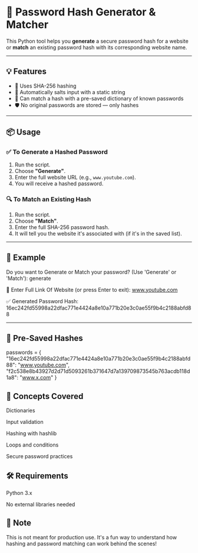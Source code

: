 # 🔐 Password Hash Generator & Matcher

This Python tool helps you **generate** a secure password hash for a website or **match** an existing password hash with its corresponding website name.

---

## 💡 Features

- 🧪 Uses SHA-256 hashing
- 🔑 Automatically salts input with a static string
- 📖 Can match a hash with a pre-saved dictionary of known passwords
- 🛡️ No original passwords are stored — only hashes

---

## 📦 Usage

### ✅ To Generate a Hashed Password

1. Run the script.
2. Choose **"Generate"**.
3. Enter the full website URL (e.g., `www.youtube.com`).
4. You will receive a hashed password.

### 🔍 To Match an Existing Hash

1. Run the script.
2. Choose **"Match"**.
3. Enter the full SHA-256 password hash.
4. It will tell you the website it's associated with (if it's in the saved list).

---

## 📌 Example

Do you want to Generate or Match your password? (Use 'Generate' or 'Match'): generate

🔐 Enter Full Link Of Website (or press Enter to exit): www.youtube.com

✅ Generated Password Hash: 16ec242fd55998a22dfac771e4424a8e10a771b20e3c0ae55f9b4c2188abfd88


---

## 📁 Pre-Saved Hashes

passwords = {
    "16ec242fd55998a22dfac771e4424a8e10a771b20e3c0ae55f9b4c2188abfd88": "www.youtube.com",
    "f2c538e8b43927d2d71d5093261b371647d7a139709873545b763acdb118d1a8": "www.x.com"
}

## 🧠 Concepts Covered

Dictionaries

Input validation

Hashing with hashlib

Loops and conditions

Secure password practices

## 🛠️ Requirements

Python 3.x

No external libraries needed

## 📌 Note
This is not meant for production use. It's a fun way to understand how hashing and password matching can work behind the scenes!
